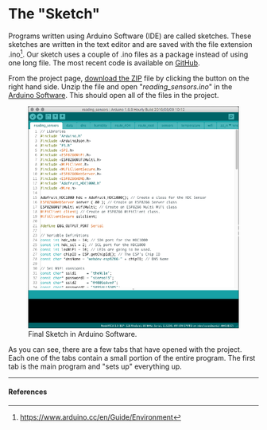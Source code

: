 <!--
title: The "Sketch"
summary: This document describes the code that we used for our project.
author: G. L. Clark, II
date Created: March 18, 2016
date Modified:{{ file.mtime }}
filename: sketch.md
-->

# The "Sketch"

Programs written using Arduino Software (IDE) are called sketches. These sketches are written in the text editor and are saved with the file extension .ino[^1]. Our sketch uses a couple of .ino files as a package instead of using one long file. The most recent code is available on [GitHub](https://github.com/shuWebDev/nj-makerDay-2016). 

From the project page, [download the ZIP](https://github.com/shuWebDev/nj-makerDay-2016/archive/master.zip) file by clicking the button on the right hand side. Unzip the file and open "_reading_sensors.ino_" in the [Arduino Software](https://www.arduino.cc/en/Main/Software). This should open all of the files in the project.

<figure>
<img src="../assets/images/sketch-final.png" alt="Final Sketch">
<figcaption>Final Sketch in Arduino Software.</figcaption>
</figure>

As you can see, there are a few tabs that have opened with the project. Each one of the tabs contain a small portion of the entire program. The first tab is the main program and "sets up" everything up. 

---

#### References

[^1]: https://www.arduino.cc/en/Guide/Environment